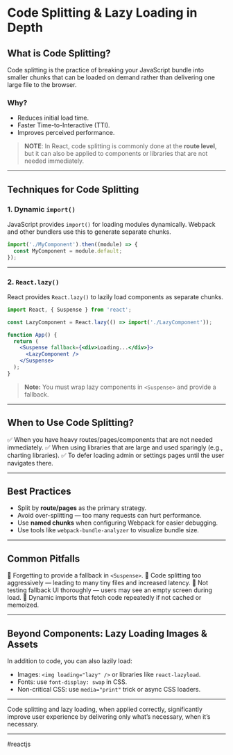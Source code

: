 # Code Splitting & Lazy Loading in Depth

## What is Code Splitting?

Code splitting is the practice of breaking your JavaScript bundle into smaller chunks that can be loaded on demand rather than delivering one large file to the browser.

### Why?

* Reduces initial load time.
* Faster Time-to-Interactive (TTI).
* Improves perceived performance.

> **NOTE**: In React, code splitting is commonly done at the **route level**, but it can also be applied to components or libraries that are not needed immediately.

---
## Techniques for Code Splitting

### 1. Dynamic `import()`

JavaScript provides `import()` for loading modules dynamically.
Webpack and other bundlers use this to generate separate chunks.

```jsx
import('./MyComponent').then((module) => {
  const MyComponent = module.default;
});
```

---
### 2. `React.lazy()`

React provides `React.lazy()` to lazily load components as separate chunks.

```jsx
import React, { Suspense } from 'react';

const LazyComponent = React.lazy(() => import('./LazyComponent'));

function App() {
  return (
    <Suspense fallback={<div>Loading...</div>}>
      <LazyComponent />
    </Suspense>
  );
}
```

> **Note:** You must wrap lazy components in `<Suspense>` and provide a fallback.

---
## When to Use Code Splitting?

✅ When you have heavy routes/pages/components that are not needed immediately.
✅ When using libraries that are large and used sparingly (e.g., charting libraries).
✅ To defer loading admin or settings pages until the user navigates there.

---
## Best Practices

* Split by **route/pages** as the primary strategy.
* Avoid over-splitting — too many requests can hurt performance.
* Use **named chunks** when configuring Webpack for easier debugging.
* Use tools like `webpack-bundle-analyzer` to visualize bundle size.

---
## Common Pitfalls

🚫 Forgetting to provide a fallback in `<Suspense>`.
🚫 Code splitting too aggressively — leading to many tiny files and increased latency.
🚫 Not testing fallback UI thoroughly — users may see an empty screen during load.
🚫 Dynamic imports that fetch code repeatedly if not cached or memoized.

---

## Beyond Components: Lazy Loading Images & Assets

In addition to code, you can also lazily load:

* Images: `<img loading="lazy" />` or libraries like `react-lazyload`.
* Fonts: use `font-display: swap` in CSS.
* Non-critical CSS: use `media="print"` trick or async CSS loaders.

---

Code splitting and lazy loading, when applied correctly, significantly improve user experience by delivering only what’s necessary, when it’s necessary.

---

#reactjs